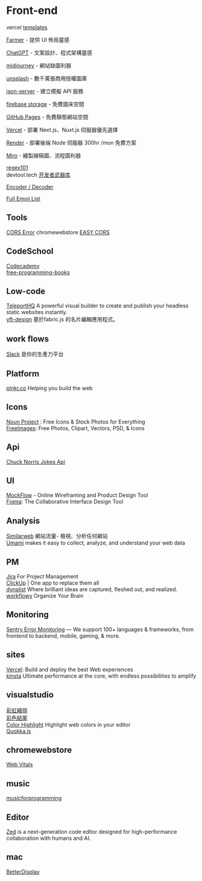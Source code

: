 # Front-end

vercel [templates](https://vercel.com/templates)   

[Farmer](https://www.framer.com/) - 提供 UI 佈局靈感

[ChatGPT](https://www.openai.com/) - 文案設計、程式架構靈感

[midjourney](https://www.midjourney.com/home/) - 網站缺圖利器

[unsplash](https://unsplash.com/) - 數千萬張商用授權圖庫

[json-server](https://www.npmjs.com/package/json-server) - 建立模擬 API 服務

[firebase storage](https://firebase.google.com/) - 免費圖床空間

[GitHub Pages](https://pages.github.com/) - 免費靜態網站空間

[Vercel](https://vercel.com/) - 部署 Next.js、Nuxt.js 伺服器優先選擇

[Render](https://render.com/) - 部署後端 Node 伺服器 300hr /mon 免費方案

[Miro](https://miro.com/) - 繪製線稿圖、流程圖利器


[regex101](https://regex101.com/)  
devtool.tech [开发者武器库](https://devtool.tech/)  


[Encoder / Decoder](https://appdevtools.com/base58-encoder-decoder)  

[Full Emoji List](https://unicode.org/emoji/charts/full-emoji-list.html#1f600)

## Tools

[CORS Error](https://seanacnet.com/website-related/cors-error-chrome-easy-cors/) chromewebstore [EASY CORS](https://chromewebstore.google.com/detail/easy-cors/gcdaaelgdlicnnichhholnoagafangej?hl=zh-TW)  

## CodeSchool

[Codecademy](https://www.codecademy.com/?locale_code=zh)  
[free-programming-books](https://github.com/EbookFoundation/free-programming-books/blob/main/books/free-programming-books-zh.md)

## Low-code

[TeleportHQ](https://teleporthq.io/) A powerful visual builder to create and publish your headless static websites instantly.  
[yft-design](https://yft.design/) 基於fabric.js 的名片編輯應用程式。  

## work flows

[Slack](https://slack.com/intl/zh-tw) 是你的生產力平台  


## Platform

[plnkr.co](https://plnkr.co/) Helping you build the web  

## Icons

[Noun Project](https://thenounproject.com/) : Free Icons & Stock Photos for Everything  
[FreeImages](https://www.freeimages.com/): Free Photos, Clipart, Vectors, PSD, & Icons

## Api

[Chuck Norris Jokes Api](https://api.chucknorris.io/)

## UI

[MockFlow](https://mockflow.com/) - Online Wireframing and Product Design Tool  
[Figma](https://www.figma.com/): The Collaborative Interface Design Tool  

## Analysis

[Similarweb](https://www.similarweb.com/zh-tw/) 網站流量- 檢視、分析任何網站  
[Umami](https://umami.is/)  makes it easy to collect, analyze, and understand your web data


## PM

[Jira](https://www.atlassian.com/) For Project Management   
[ClickUp](https://clickup.com/) | One app to replace them all  
[dynalist](https://dynalist.io/) Where brilliant ideas are captured, fleshed out, and realized.  
[workflowy](https://workflowy.com/) Organize Your Brain  

## Monitoring

[Sentry Error Monitoring](https://sentry.io/) — We support 100+ languages & frameworks, from frontend to backend, mobile, gaming, & more.

## sites

[Vercel](https://vercel.com): Build and deploy the best Web experiences  
[kinsta](https://kinsta.com/)  Ultimate performance at the core, with endless possibilities to amplify

## visualstudio

[彩虹縮排](https://marketplace.visualstudio.com/items?itemName=oderwat.indent-rainbow)   
[彩色結尾](https://marketplace.visualstudio.com/items?itemName=CoenraadS.bracket-pair-colorizer)  
[Color Highlight](https://marketplace.visualstudio.com/items?itemName=naumovs.color-highlight) Highlight web colors in your editor  
[Quokka.js](https://marketplace.visualstudio.com/items?itemName=WallabyJs.quokka-vscode)  

## chromewebstore

[Web Vitals](https://chromewebstore.google.com/detail/ahfhijdlegdabablpippeagghigmibma)

## music

[musicforprogramming](https://musicforprogramming.net/)  

## Editor

[Zed](https://zed.dev/) is a next-generation code editor designed for high-performance collaboration with humans and AI.

## mac

[BetterDisplay](https://github.com/waydabber/BetterDisplay)
